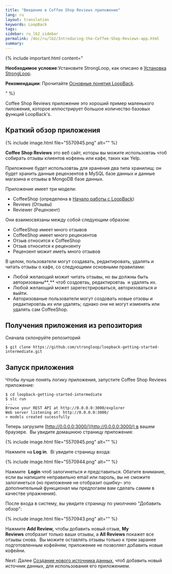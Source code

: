 ```yaml
---
title: "Введение в Coffee Shop Reviews приложение"
lang: ru
layout: translation
keywords: LoopBack
tags:
sidebar: ru_lb2_sidebar
permalink: /doc/ru/lb2/Introducing-the-Coffee-Shop-Reviews-app.html
summary:
---
```


{% include important.html content="

**Необходимое условие**:Установите StrongLoop, как описано в [Установка StrongLoop](Installing-StrongLoop.html).

**Рекомендации**: Прочитайте [Основные понятия LoopBack](LoopBack-core-concepts.html).

" %}

Coffee Shop Reviews приложение это хороший пример маленького пиложения, которое иллюстрирует большое количество базовых функций LoopBack's.

## Краткий обзор приложения

{% include image.html file="5570945.png" alt="" %}

**Coffee Shop Reviews** это веб сайт, которы вы можите использовтаь чтоб собирать отзывы клиентов кофеень или кафе, таких как Yelp.

Приложение будет использовтаь для хранения два типа хранилищ: он будет хранить данные рецензентов в MySQL базе данных и данные магазина и отзывы в MongoDB базе данных.

Приложение имеет три модели:

*   CoffeeShop (определена в [Начало работы с LoopBack](/doc/ru/lb2/-LoopBack.html))
*   Reviews (Отзывы)
*   Reviewer (Рецензент)

Они взаимосвязаны между собой следующим образом:

*   CoffeeShop имеет много отзывов
*   CoffeeShop имеет много рецензентов
*   Отзыв относится к CoffeeShop
*   Отзыв относится к рецензенту
*   Рецензент можит иметь много отзывов

В целом, пользователи могут создавать, редактировать, удалять и читать отзывы о кафе, со следующими основными правилами:

*   Любой желающий можит читать отзывы, но вы должны быть авторизованы**_,_** чтоб создовтаь, редактировтаь  и удалять их.
*   Любой желающий может зарегестрироваться, авторизоваться и выйти.
*   Авторизованые пользователи могут создовать новые отзовы и редактировтаь их или удалять; однако они не могут изменять или удалять сам CoffeeShop.  

## Получения приложения из репозитория

Сначала склонруйте репозиторий  

`$ git clone https://github.com/strongloop/loopback-getting-started-intermediate.git`

## Запуск приложения

Чтобы лучше понять логику приложения, запустите Coffee Shop Reviews приложение:

```
$ cd loopback-getting-started-intermediate
$ slc run
...
Browse your REST API at http://0.0.0.0:3000/explorer
Web server listening at: http://0.0.0.0:3000/
> models created sucessfully
```

Теперь загрузите [http://0.0.0.0:3000/](http://0.0.0.0:3000/) в вашем браузере.  Вы увидите домашнюю страницу приложения:

{% include image.html file="5570945.png" alt="" %}

Нажмите на **Log in**.  Ві увидите страницу входа:

{% include image.html file="5570944.png" alt="" %}

Нажмите  **Login** чтоб залогинеться и представиться. Обатите внимание, если вы напишите неправильно email или пароль, вы не сможите залогинеться (но приложение не отобразит ошибку– это дополнительный функционал мы предлогаем вам сделать самим в качестве упражнения).

После входа в систему, вы увидите страницу по умолчнию "Добавить обзор":

{% include image.html file="5570943.png" alt="" %}

Нажмите **Add Review,** чтобы добавить новый отзыв, **My Reviews** отобразит только ваши отзывы, а **All Reviews** покажет все отзывы снова.  Вы можите оставлять отзывы только к трем заранее подготовленным кофейням; приложение не позволяет добавить новые кофейни.

Next: Далее [Создание нового источника данных](/doc/ru/lb2/-.html), чтоб добавить новый источник данных, для использования его приложением.
